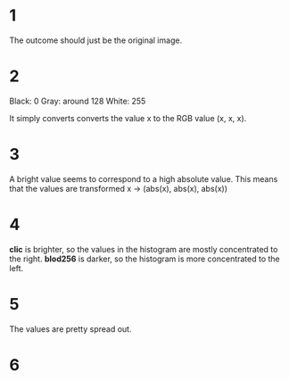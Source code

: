 # 1

The outcome should just be the original image.

# 2

Black: 0
Gray: around 128
White: 255

It simply converts converts the value x to the RGB value (x, x, x).

# 3

A bright value seems to correspond to a high absolute value.
This means that the values are transformed x -> (abs(x), abs(x), abs(x))

# 4

__clic__ is brighter, so the values in the histogram are mostly concentrated
to the right. __blod256__ is darker, so the histogram is more concentrated
to the left.

# 5

The values are pretty spread out.

# 6



